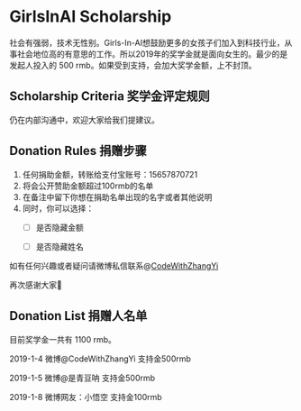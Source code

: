 # GirlsInAI Scholarship

社会有强弱，技术无性别。Girls-In-AI想鼓励更多的女孩子们加入到科技行业，从事社会地位高的有意思的工作。所以2019年的奖学金就是面向女生的。最少的是发起人投入的 500 rmb。如果受到支持，会加大奖学金额，上不封顶。



## Scholarship Criteria 奖学金评定规则

仍在内部沟通中，欢迎大家给我们提建议。



## Donation Rules 捐赠步骤

1. 任何捐助金额，转账给支付宝账号：15657870721
2. 将会公开赞助金额超过100rmb的名单
3. 在备注中留下你想在捐助名单出现的名字或者其他说明
4. 同时，你可以选择：
   - [ ] 是否隐藏金额
   - [ ] 是否隐藏姓名



如有任何兴趣或者疑问请微博私信联系@[CodeWithZhangYi](https://m.weibo.cn/profile/3340707810)

再次感谢大家👏



## Donation List 捐赠人名单

目前奖学金一共有 1100 rmb。

2019-1-4	微博@CodeWithZhangYi	支持金500rmb

2019-1-5	微博@是青豆呐	支持金500rmb

2019-1-8	微博网友：小悟空	支持金100rmb

